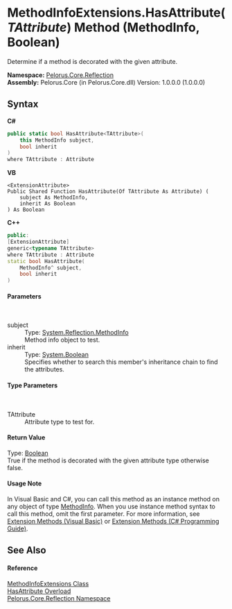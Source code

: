 # MethodInfoExtensions.HasAttribute(*TAttribute*) Method (MethodInfo, Boolean)
 

Determine if a method is decorated with the given attribute.

**Namespace:**&nbsp;<a href="7183AF8D">Pelorus.Core.Reflection</a><br />**Assembly:**&nbsp;Pelorus.Core (in Pelorus.Core.dll) Version: 1.0.0.0 (1.0.0.0)

## Syntax

**C#**<br />
``` C#
public static bool HasAttribute<TAttribute>(
	this MethodInfo subject,
	bool inherit
)
where TAttribute : Attribute

```

**VB**<br />
``` VB
<ExtensionAttribute>
Public Shared Function HasAttribute(Of TAttribute As Attribute) ( 
	subject As MethodInfo,
	inherit As Boolean
) As Boolean
```

**C++**<br />
``` C++
public:
[ExtensionAttribute]
generic<typename TAttribute>
where TAttribute : Attribute
static bool HasAttribute(
	MethodInfo^ subject, 
	bool inherit
)
```


#### Parameters
&nbsp;<dl><dt>subject</dt><dd>Type: <a href="http://msdn2.microsoft.com/en-us/library/1wa35kh5" target="_blank">System.Reflection.MethodInfo</a><br />Method info object to test.</dd><dt>inherit</dt><dd>Type: <a href="http://msdn2.microsoft.com/en-us/library/a28wyd50" target="_blank">System.Boolean</a><br />Specifies whether to search this member's inheritance chain to find the attributes.</dd></dl>

#### Type Parameters
&nbsp;<dl><dt>TAttribute</dt><dd>Attribute type to test for.</dd></dl>

#### Return Value
Type: <a href="http://msdn2.microsoft.com/en-us/library/a28wyd50" target="_blank">Boolean</a><br />True if the method is decorated with the given attribute type otherwise false.

#### Usage Note
In Visual Basic and C#, you can call this method as an instance method on any object of type <a href="http://msdn2.microsoft.com/en-us/library/1wa35kh5" target="_blank">MethodInfo</a>. When you use instance method syntax to call this method, omit the first parameter. For more information, see <a href="http://msdn.microsoft.com/en-us/library/bb384936.aspx">Extension Methods (Visual Basic)</a> or <a href="http://msdn.microsoft.com/en-us/library/bb383977.aspx">Extension Methods (C# Programming Guide)</a>.

## See Also


#### Reference
<a href="60961FD4">MethodInfoExtensions Class</a><br /><a href="77CDCB2B">HasAttribute Overload</a><br /><a href="7183AF8D">Pelorus.Core.Reflection Namespace</a><br />